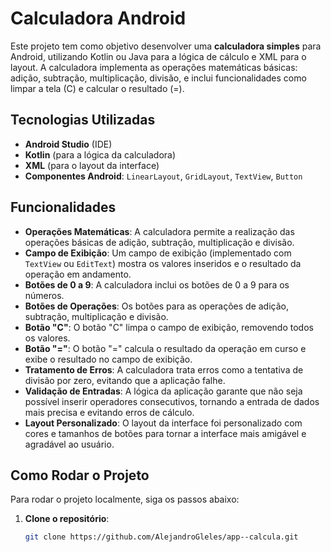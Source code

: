 # Calculadora Android

Este projeto tem como objetivo desenvolver uma **calculadora simples** para Android, utilizando Kotlin ou Java para a lógica de cálculo e XML para o layout. A calculadora implementa as operações matemáticas básicas: adição, subtração, multiplicação, divisão, e inclui funcionalidades como limpar a tela (C) e calcular o resultado (=).

## Tecnologias Utilizadas
- **Android Studio** (IDE)
- **Kotlin** (para a lógica da calculadora)
- **XML** (para o layout da interface)
- **Componentes Android**: `LinearLayout`, `GridLayout`, `TextView`, `Button`

## Funcionalidades
- **Operações Matemáticas**: A calculadora permite a realização das operações básicas de adição, subtração, multiplicação e divisão.
- **Campo de Exibição**: Um campo de exibição (implementado com `TextView` ou `EditText`) mostra os valores inseridos e o resultado da operação em andamento.
- **Botões de 0 a 9**: A calculadora inclui os botões de 0 a 9 para os números.
- **Botões de Operações**: Os botões para as operações de adição, subtração, multiplicação e divisão.
- **Botão "C"**: O botão "C" limpa o campo de exibição, removendo todos os valores.
- **Botão "="**: O botão "=" calcula o resultado da operação em curso e exibe o resultado no campo de exibição.
- **Tratamento de Erros**: A calculadora trata erros como a tentativa de divisão por zero, evitando que a aplicação falhe.
- **Validação de Entradas**: A lógica da aplicação garante que não seja possível inserir operadores consecutivos, tornando a entrada de dados mais precisa e evitando erros de cálculo.
- **Layout Personalizado**: O layout da interface foi personalizado com cores e tamanhos de botões para tornar a interface mais amigável e agradável ao usuário.

## Como Rodar o Projeto

Para rodar o projeto localmente, siga os passos abaixo:

1. **Clone o repositório**:
   ```bash
   git clone https://github.com/AlejandroGleles/app--calcula.git
